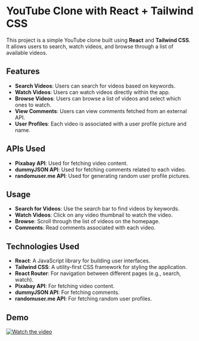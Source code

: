 # YouTube Clone with React + Tailwind CSS

This project is a simple YouTube clone built using **React** and **Tailwind CSS**. It allows users to search, watch videos, and browse through a list of available videos.

## Features

- **Search Videos**: Users can search for videos based on keywords.
- **Watch Videos**: Users can watch videos directly within the app.
- **Browse Videos**: Users can browse a list of videos and select which ones to watch.
- **View Comments**: Users can view comments fetched from an external API.
- **User Profiles**: Each video is associated with a user profile picture and name.

## APIs Used

- **Pixabay API**: Used for fetching video content.
- **dummyJSON API**: Used for fetching comments related to each video.
- **randomuser.me API**: Used for generating random user profile pictures.

## Usage

- **Search for Videos**: Use the search bar to find videos by keywords.
- **Watch Videos**: Click on any video thumbnail to watch the video.
- **Browse**: Scroll through the list of videos on the homepage.
- **Comments**: Read comments associated with each video.

## Technologies Used

- **React**: A JavaScript library for building user interfaces.
- **Tailwind CSS**: A utility-first CSS framework for styling the application.
- **React Router**: For navigation between different pages (e.g., search, watch).
- **Pixabay API**: For fetching video content.
- **dummyJSON API**: For fetching comments.
- **randomuser.me API**: For fetching random user profiles.

## Demo

[![Watch the video](https://img.youtube.com/vi/FGo11sBgZnU/0.jpg)](https://youtu.be/FGo11sBgZnU)
